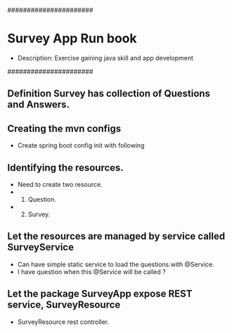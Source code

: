 ######################
# Survey App Run book
* Description: Exercise gaining java skill and app development

######################

## Definition Survey has collection of Questions and Answers.

## Creating  the mvn configs
- Create spring boot config init with following

## Identifying the resources.
- Need to create two resource.
- 1. Question.
- 2. Survey.

## Let the resources are managed by service called SurveyService
- Can have simple static service to load the questions.with @Service.
- I have question when this @Service will be called ?

## Let the package SurveyApp expose REST service, SurveyResource
- SurveyResource rest controller.

